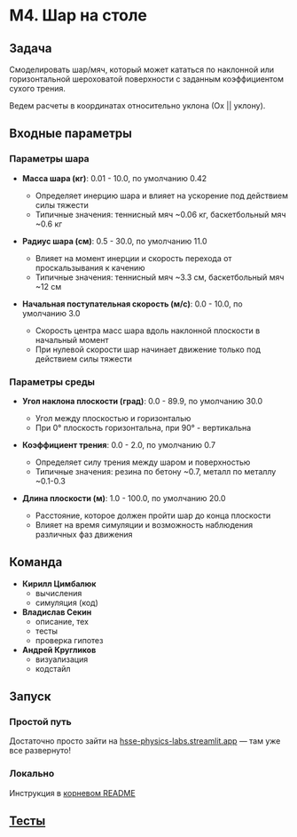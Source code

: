 # М4. Шар на столе

## Задача

Смоделировать шар/мяч, который может кататься по наклонной или горизонтальной шероховатой поверхности с заданным коэффициентом сухого трения.

Ведем расчеты в координатах относительно уклона (Ох || уклону).

## Входные параметры

### Параметры шара

- **Масса шара (кг)**: 0.01 - 10.0, по умолчанию 0.42
  - Определяет инерцию шара и влияет на ускорение под действием силы тяжести
  - Типичные значения: теннисный мяч ~0.06 кг, баскетбольный мяч ~0.6 кг
  
- **Радиус шара (см)**: 0.5 - 30.0, по умолчанию 11.0
  - Влияет на момент инерции и скорость перехода от проскальзывания к качению
  - Типичные значения: теннисный мяч ~3.3 см, баскетбольный мяч ~12 см

- **Начальная поступательная скорость (м/с)**: 0.0 - 10.0, по умолчанию 3.0
  - Скорость центра масс шара вдоль наклонной плоскости в начальный момент
  - При нулевой скорости шар начинает движение только под действием силы тяжести

### Параметры среды
- **Угол наклона плоскости (град)**: 0.0 - 89.9, по умолчанию 30.0
  - Угол между плоскостью и горизонталью
  - При 0° плоскость горизонтальна, при 90° - вертикальна

- **Коэффициент трения**: 0.0 - 2.0, по умолчанию 0.7
  - Определяет силу трения между шаром и поверхностью
  - Типичные значения: резина по бетону ~0.7, металл по металлу ~0.1-0.3

- **Длина плоскости (м)**: 1.0 - 100.0, по умолчанию 20.0
  - Расстояние, которое должен пройти шар до конца плоскости
  - Влияет на время симуляции и возможность наблюдения различных фаз движения


## Команда

- **Кирилл Цимбалюк**
  - вычисления
  - симуляция (код)
- **Владислав Секин**
  - описание, тех
  - тесты
  - проверка гипотез
- **Андрей Кругликов**
  - визуализация
  - кодстайл

## Запуск

### Простой путь

Достаточно просто зайти на [hsse-physics-labs.streamlit.app](https://hsse-physics-labs.streamlit.app) — там уже все развернуто!

### Локально

Инструкция в [корневом README](/README.md)


## [Тесты](/tests/rolling_the_ball)
